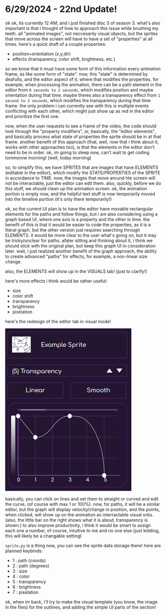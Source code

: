 # 6/29/2024 - 22nd Update!

ok ok, its currently 12 AM, and i just finished disc 3 of season 3. what's also important is that i thought of how to approach this issue while brushing my teeth. all "animated images", not neccesarily visual objects, but the sprites that move across the screen will have to have a set of "properties" at all times. here's a quick draft of a couple properties:

- position+orientation (x,y,dir)
- effects (transparency, color shift, brightness, etc.)

so we know that it must have some form of this information every animation frame, as like some form of "state". now, this "state" is determined by deafults, and the editor aspect of it, where that modifies the properties. for example, when processing the animation, there can be a path element in the editor from `0 seconds to 2 seconds`, which modifies position and maybe orientation during that time. maybe theres also a transparency effect from `1 second to 3 seconds`, which modifies the transparency during that time frame. the only problem i can currently see with this is multiple events conflicting with each other, which might just show up as red in the editor and prioritize the first one.

now, when the user requests to see a frame of the video, the code should look through the "property modifiers", or, basically, the "editor elements", and basically process what state of properties the sprite should be in at that frame. another benefit of this approach (that, well, now that i think about it, works with other approaches too), is that the elements in the editor don't need to be in order. ok, im going to sleep now, can't wait to get coding tommorow morning! (well, today morning)

so, to simplify this, we have SPRITES that are images that have ELEMENTS (editable in the editor), which modify the STATE/PROPERTIES of the SPRITE in accordance to TIME. now, the images that move around hte screen will not be interactable, just the editor can edit them. also, quickly, before we do this stuff, we should clean up the animation screen. ok, the animation portion is empty now, and the helpful text stuff is now temporarily moved into the timeline portion (it's only there temporarily!)

ok, so the current UI plan is to have the editor have movable rectangular elements for the paths and follow things, but i am also considering using a graph based UI, where one axis is a property and the other is time. the benefit of this is that it would be easier to code the properties, as it is a literal graph, but the other version just requires searching through ELEMENTS. it would be more clear to the user what's going on, but it may be tricky/unclear for paths. afater sitting and thinking about it, i think we should stick with the original plan, but keep this graph UI in consideration later. wait, i just realized another benefit of the graph approach, the ability to create advanced "paths" for effects, for example, a non-linear size change. 

also, the ELEMENTS will show up in the VISUALS tab! (just to clarify!)

here's more effects i think would be rather useful:
- size
- color shift
- transparency
- brightness
- pixelation

here's the redesign of the editor tab in visual mode!

![oo look, agraph!](</updatelogs/images/06292024 - 1.png>)

basically, you can click on lines and set them to straight or curved and edit the curve, (of course with max 1 or 100%). now, for paths, it will be a similar editor, but the graph will display velocity/change in position, and the points, when clicked, will show up on the animation as interractable visual orbs. (also, the little bar on the right shows what it is about, transparency is shown.) to also improve productivity, i think it would be smart to assign each one a number, of course, intuitive to me and no one else (just kidding, this will likely be a changable setting)

`sprite.py` is a thing now, you can see the sprite data storage there! here are planned keybinds:
- 1 : path (coords)
- 2 : path (degrees)
- 3 : size
- 4 : color
- 5 : transparency
- 6 : brightness
- 7 : pixelation

ok, when im back, i'll try to make the visual template (you know, the image in the files) for the outlines, and adding the simple UI parts of the section!